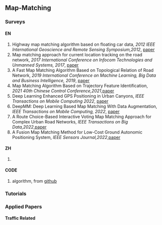 ## Map-Matching

### Surveys
#### EN
1. Highway map matching algorithm based on floating car data, *2012 IEEE International Geoscience and Remote Sensing Symposium,2012*, [paper](https://ieeexplore.ieee.org/document/6352245)
2. Map matching approach for current location tracking on the road network, *2017 International Conference on Infocom Technologies and Unmanned Systems, 2017*, [paper](https://ieeexplore.ieee.org/document/8286074)
3. A Fast Map Matching Algorithm Based on Topological Relation of Road Network, *2019 International Conference on Machine Learning, Big Data and Business Intelligence, 2019*, [paper](https://ieeexplore.ieee.org/document/8945646)
4. Map Matching Algorithm Based on Trajectory Feature Identification, *2021 40th Chinese Control Conference,2021*,[paper](https://ieeexplore.ieee.org/document/9550121)
5. Deep Learning Enhanced GPS Positioning in Urban Canyons, *IEEE Transactions on Mobile Computing 2022*, [paper](https://ieeexplore.ieee.org/document/9896986)
6. DeepMM: Deep Learning Based Map Matching With Data Augmentation, *IEEE Transactions on Mobile Computing, 2022*, [paper](https://ieeexplore.ieee.org/document/9288879)
7. A Route Choice-Based Interactive Voting Map Matching Approach for Complex Urban Road Networks, *IEEE Transactions on Big Data,2022*,[paper](https://www.computer.org/csdl/journal/bd/2022/05/09347692/1qWHcWcel8I)
8. A Fusion Map Matching Method for Low-Cost Ground Autonomic Positioning System, *IEEE Sensors Journal,2022*,[paper](https://ieeexplore.ieee.org/document/9771409)
#### ZH
1. 


#### CODE
1. algorithm, from [github](https://github.com/cyang-kth/fmm)


### Tutorials



### Applied Papers

#### Traffic Related


